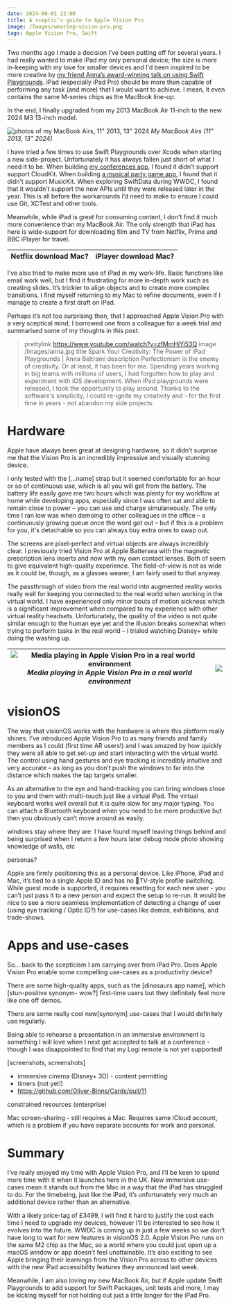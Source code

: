 ```yaml
---
date: 2024-06-01 22:00
title: A sceptic’s guide to Apple Vision Pro
image: /Images/wearing-vision-pro.png
tags: Apple Vision Pro, Swift
---
```


Two months ago I made a decision I’ve been putting off for several years.
I had really wanted to make iPad my only personal device; the size is more in-keeping with my love for smaller devices and I'd been inspired to be more creative by [my friend Anna’s award-winning talk on using Swift Playgrounds](https://www.youtube.com/watch?v=zfMmHiYi53Q).
iPad (especially iPad Pro) should be more than capable of performing any task (and more) that I would want to achieve.
I mean, it even contains the same M-series chips as the MacBook line-up.

In the end, I finally upgraded from my 2013 MacBook Air 11-inch to the new 2024 M3 13-inch model.

![photos of my MacBook Airs, 11" 2013, 13" 2024](../../Images/macbook-airs.png)
_My MacBook Airs (11" 2013, 13" 2024)_

I have tried a few times to use Swift Playgrounds over Xcode when starting a new side-project.
Unfortunately it has always fallen just short of what I need it to be.
When building [my conferences app](https://github.com/Oliver-Binns/Conferences), I found it didn’t support support CloudKit.
When building [a musical party game app](https://github.com/Oliver-Binns/Crescendo), I found that it didn’t support MusicKit.
When exploring SwiftData during WWDC, I found that it wouldn’t support the new APIs until they were released later in the year.
This is all before the workarounds I’d need to make to ensure I could use Git, XCTest and other tools.

Meanwhile, while iPad is great for consuming content, I don't find it much more convenience than my MacBook Air.
The only strength that iPad has here is wide-support for downloading film and TV from Netflix, Prime and BBC iPlayer for travel.

|Netflix download Mac?|iPlayer download Mac?|
|-|-|

I’ve also tried to make more use of iPad in my work-life.
Basic functions like email work well, but I find it frustrating for more in-depth work such as creating slides.
It’s trickier to align objects and to create more complex transitions.
I find myself returning to my Mac to refine documents, even if I manage to create a first draft on iPad.

Perhaps it’s not too surprising then, that I approached Apple Vision Pro with a very sceptical mind; I borrowed one from a colleague for a week trial and summarised some of my thoughts in this post.

> prettylink https://www.youtube.com/watch?v=zfMmHiYi53Q
> image /Images/anna.jpg
> title Spark Your Creativity: The Power of iPad Playgrounds | Anna Beltrami
> description Perfectionism is the enemy of creativity. Or at least, it has been for me. Spending years working in big teams with millions of users, I had forgotten how to play and experiment with iOS development. When iPad playgrounds were released, I took the opportunity to play around. Thanks to the software's simplicity, I could re-ignite my creativity and - for the first time in years - not abandon my side projects.

# Hardware

Apple have always been great at designing hardware, so it didn’t surprise me that the Vision Pro is an incredibly impressive and visually stunning device.

I only tested with the [...name] strap but it seemed comfortable for an hour or so of continuous use, which is all you will get from the battery.
The battery life easily gave me two hours which was plenty for my workflow at home while developing apps, especially since I was often sat and able to remain close to power – you can use and charge simulaneously.
The only time I ran low was when demoing to other colleagues in the office – a continuously growing queue once the word got out – but if this is a problem for you, it's detachable so you can always buy extra ones to swap out.

The screens are pixel-perfect and virtual objects are always incredibly clear.
I previously tried Vision Pro at Apple Battersea with the magnetic prescription lens inserts and now with my own contact lenses.
Both of seem to give equivalent high-quality experience.
The field-of-view is not as wide as it could be, though, as a glasses wearer, I am fairly used to that anyway.

The passthrough of video from the real world into augmented reality works really well for keeping you connected to the real world when working in the virtual world.
I have experienced only minor bouts of motion sickness which is a significant improvement when compared to my experience with other virtual reality headsets.
Unfortunately, the quality of the video is not quite similar enough to the human eye yet and the illusion breaks somewhat when trying to perform tasks in the real world – I trialed watching Disney+ while doing the washing up.

|![Media playing in Apple Vision Pro in a real world environment](../../Images/disney.png)_Media playing in Apple Vision Pro in a real world environment_|![](../../Images/wearing-vision-pro.png)|
|-|-|

# visionOS

The way that visionOS works with the hardware is where this platform really shines.
I’ve introduced Apple Vision Pro to as many friends and family members as I could (first time AR users!) and I was amazed by how quickly they were all able to get set-up and start interacting with the virtual world.
The control using hand gestures and eye tracking is incredibly intuitive and very accurate – as long as you don’t push the windows to far into the distance which makes the tap targets smaller.

As an alternative to the eye and hand-tracking you can bring windows close to you and them with multi-touch just like a virtual iPad.
The virtual keyboard works well overall but it is quite slow for any major typing.
You can attach a Bluetooth keyboard when you need to be more productive but then you obviously can’t move around as easily.

windows stay where they are: I have found myself leaving things behind and being surprised when I return a few hours later
debug mode photo showing knowledge of walls, etc

personas?

Apple are firmly positioning this as a personal device.
Like iPhone, iPad and Mac, it’s tied to a single Apple ID and has no TV-style profile switching.
While guest mode is supported, it requires resetting for each new user - you can’t just pass it to a new person and expect the setup to re-run.
It would be nice to see a more seamless implementation of detecting a change of user (using eye tracking / Optic ID?) for use-cases like demos, exhibitions, and trade-shows.

# Apps and use-cases

So… back to the scepticism I am carrying over from iPad Pro. 
Does Apple Vision Pro enable some compelling use-cases as a productivity device?

There are some high-quality apps, such as the [dinosaurs app name], which [stun-positive synonym- wow?] first-time users but they definitely feel more like one off demos.

There are some really cool new[synonym] use-cases that I would definitely use regularly.

Being able to rehearse a presentation in an immersive environment is something I will love when I next get accepted to talk at a conference - though I was disappointed to find that my Logi remote is not yet supported!

[screenshots, screenshots]

- immersive cinema (Disney+ 3D) - content permitting
- timers (not yet!)
- https://github.com/Oliver-Binns/Cards/pull/11

constrained resources (enterprise)


Mac screen-sharing - still requires a Mac.
Requires same iCloud account, which is a problem if you have separate accounts for work and personal.

# Summary

I’ve really enjoyed my time with Apple Vision Pro, and I’ll be keen to spend more time with it when it launches here in the UK.
New immersive use-cases mean it stands out from the Mac in a way that the iPad has struggled to do.
For the timebeing, just like the iPad, it’s unfortunately very much an additional device rather than an alternative.

With a likely price-tag of £3499, I will find it hard to justify the cost each time I need to upgrade my devices, however I’ll be interested to see how it evolves into the future.
WWDC is coming up in just a few weeks so we don’t have long to wait for new features in visionOS 2.0.
Apple Vision Pro runs on the same M2 chip as the Mac, so a world where you could just open up a macOS window or app doesn’t feel unattainable.
It’s also exciting to see Apple bringing their learnings from the Vision Pro across to other devices with the new iPad accessibility features they announced last week.

Meanwhile, I am also loving my new MacBook Air, but if Apple update Swift Playgrounds to add support for Swift Packages, unit tests and more, I may be kicking myself for not holding out just a little longer for the iPad Pro.
